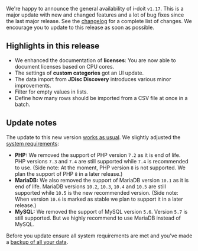 We're happy to announce the general availability of i-doit `v1.17`. This is a major update with new and changed features and a lot of bug fixes since the last major release. See the [changelog](/display/de/Changelog+1.17) for a complete list of changes. We encourage you to update to this release as soon as possible.

Highlights in this release
--------------------------

*   We enhanced the documentation of **licenses**: You are now able to document licenses based on CPU cores.
*   The settings of **custom categories** got an UI update.
*   The data import from **JDisc Discovery** introduces various minor improvements.
*   Filter for empty values in lists.
*   Define how many rows should be imported from a CSV file at once in a batch.

Update notes
------------

The update to this new version [works as usual](/display/de/Update+einspielen). We slightly adjusted the [system requirements](/display/de/Systemvoraussetzungen):

*   **PHP:** We removed the support of PHP version `7.2` as it is end of life. PHP versions `7.3` and `7.4` are still supported while `7.4` is recommended to use. (Side note: At the moment, PHP version `8` is not supported. We plan the support of PHP `8` in a later release.)
*   **MariaDB:** We also removed the support of MariaDB version `10.1` as it is end of life. MariaDB versions `10.2`, `10.3`, `10.4` and `10.5` are still supported while `10.5` is the new recommended version. (Side note: When version `10.6` is marked as stable we plan to support it in a later release.)
*   **MySQL:** We removed the support of MySQL version `5.6`. Version `5.7` is still supported. But we highly recommend to use MariaDB instead of MySQL.

Before you update ensure all system requirements are met and you've made a [backup of all your data](/display/de/Daten+sichern+und+wiederherstellen).